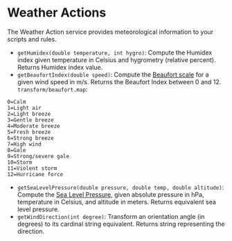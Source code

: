 # Weather Actions

The Weather Action service provides meteorological information to your scripts and rules.

* `getHumidex(double temperature, int hygro)`: Compute the Humidex index given temperature in Celsius and hygrometry (relative percent).  Returns Humidex index value.
* `getBeaufortIndex(double speed)`: Compute the [Beaufort scale](http://en.wikipedia.org/wiki/Beaufort_scale) for a given wind speed in m/s.  Returns the Beaufort Index between 0 and 12.  `transform/beaufort.map`:

```
0=Calm
1=Light air
2=Light breeze
3=Gentle breeze
4=Moderate breeze
5=Fresh breeze
6=Strong breeze
7=High wind
8=Gale
9=Strong/severe gale
10=Storm
11=Violent storm
12=Hurricane force
```

* `getSeaLevelPressure(double pressure, double temp, double altitude)`: Compute the [Sea Level Pressure](http://keisan.casio.com/exec/system/1224575267), given absolute pressure in hPa, temperature in Celsius, and altitude in meters.  Returns equivalent sea level pressure.
* `getWindDirection(int degree)`: Transform an orientation angle (in degrees) to its cardinal string equivalent.  Returns string representing the direction.
